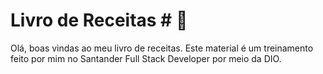 # Livro de Receitas # :book:

Olá, boas vindas ao meu livro de receitas. Este material é um treinamento feito por mim no Santander Full Stack Developer por meio da DIO.